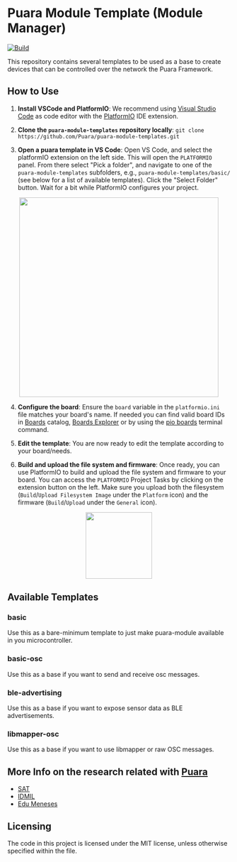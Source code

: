 # Puara Module Template (Module Manager)

[![Build](https://github.com/Puara/puara-module-templates/actions/workflows/build.yml/badge.svg)](https://github.com/Puara/puara-module-templates/actions/workflows/build.yml)

This repository contains several templates to be used as a base to create devices that can be controlled over the network the Puara Framework.

## How to Use

1. **Install VSCode and PlatformIO**: We recommend using [Visual Studio Code](https://code.visualstudio.com/) as code editor with the [PlatformIO](https://platformio.org/install/ide?install=vscode) IDE extension.

2. **Clone the `puara-module-templates` repository locally**: `git clone https://github.com/Puara/puara-module-templates.git`

3. **Open a puara template in VS Code**: Open VS Code, and select the platformIO extension on the left side. This will open the `PLATFORMIO` panel. From there select "Pick a folder", and navigate to one of the `puara-module-templates` subfolders, e.g., `puara-module-templates/basic/` (see below for a list of available templates). Click the "Select Folder" button. Wait for a bit while PlatformIO configures your project.
<p align="center">
  <img width="450" src="https://github.com/user-attachments/assets/1d87273a-c3e3-4d5b-890f-6fca498f09b5">
</p>

4. **Configure the board**: Ensure the `board` variable in the `platformio.ini` file matches your board's name. If needed you can find valid board IDs in [Boards](https://docs.platformio.org/en/latest/boards/index.html#boards) catalog, [Boards Explorer](https://registry.platformio.org/search?t=platform) or by using the [pio boards](https://docs.platformio.org/en/latest/core/userguide/cmd_boards.html#cmd-boards) terminal command.

5. **Edit the template**: You are now ready to edit the template according to your board/needs.

6. **Build and upload the file system and firmware**: Once ready, you can use PlatformIO to build and upload the file system and firmware to your board. You can access the `PLATFORMIO` Project Tasks by clicking on the extension button on the left. Make sure you upload both the filesystem (`Build`/`Upload Filesystem Image` under the `Platform` icon) and the firmware (`Build`/`Upload` under the `General` icon).
<p align="center">
  <img width="150" src="https://github.com/user-attachments/assets/d0254aa6-c1f2-400f-97c6-873a5597637b">
</p>

## Available Templates

### basic

Use this as a bare-minimum template to just make puara-module available in you microcontroller.

### basic-osc

Use this as a base if you want to send and receive osc messages.

### ble-advertising

Use this as a base if you want to expose sensor data as BLE advertisements.

### libmapper-osc

Use this as a base if you want to use libmapper or raw OSC messages.

## More Info on the research related with [Puara](https://github.com/Puara)

- [SAT](http://www.sat.qc.ca)
- [IDMIL](http://www.idmil.org)
- [Edu Meneses](https://www.edumeneses.com)

## Licensing

The code in this project is licensed under the MIT license, unless otherwise specified within the file.

